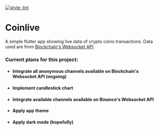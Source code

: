[![style: lint](https://img.shields.io/badge/style-lint-4BC0F5.svg)](https://pub.dev/packages/lint)
# Coinlive
A simple flutter app showing live data of crypto coins transactions.
Data used are from [Blockchain's Websocket API](https://exchange.blockchain.com/api/#websocket-api).

### Current plans for this project:
- #### Integrate all anonymous channels available on Blockchain's Websocket API **(ongoing)**
- #### Implement candlestick chart
- #### Integrate available channels available on Binance's Websocket API
- #### Apply app theme
- #### Apply dark mode (hopefully) 